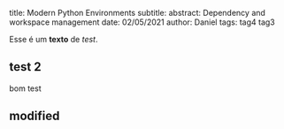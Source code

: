 title: Modern Python Environments
subtitle:
abstract: Dependency and workspace management
date: 02/05/2021
author: Daniel
tags: tag4 tag3

Esse é um **texto** de _test_.

## test 2

bom test

## modified
